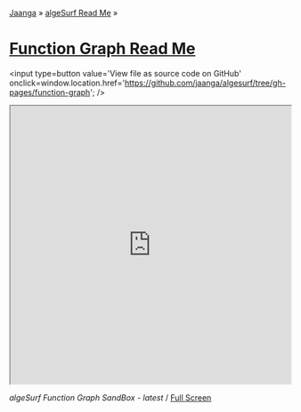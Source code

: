 [Jaanga]( http://jaanga.github.io/ ) &raquo; [algeSurf Read Me]( http://jaanga.github.io/algesurf/ ) &raquo;

[Function Graph Read Me]( http://jaanga.github.io/algesurf/function-graph )
===

<span style=display:none; >[View as web page]( http://jaanga.github.io/algesurf/function-graph/ "View file as a web page." ) </span>
<input type=button value='View file as source code on GitHub' onclick=window.location.href='https://github.com/jaanga/algesurf/tree/gh-pages/function-graph'; />

<iframe src="http://jaanga.github.io/algesurf/function-graph/latest/" width=100% height=500px class='overview' ></iframe>

_algeSurf Function Graph SandBox - latest_ / [Full Screen]( http://jaanga.github.io/algesurf/function-graph/latest/ )